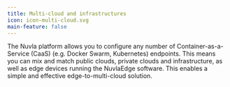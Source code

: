 ```yaml
---
title: Multi-cloud and infrastructures
icon: icon-multi-cloud.svg
main-feature: false
---
```


The Nuvla platform allows you to configure any number of Container-as-a-Service (CaaS) (e.g. Docker Swarm, Kubernetes) endpoints. This means you can mix and match public clouds, private clouds and infrastructure, as well as edge devices running the NuvlaEdge software. This enables a simple and effective edge-to-multi-cloud solution.
